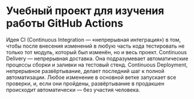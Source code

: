 # Учебный проект для изучения работы GitHub Actions
Идея СI (Continuous Integration — «непрерывная интеграция») в том, чтобы после внесения изменений в любую часть кода тестировать не только тот модуль, который был изменён, но и весь проект.
Continuous Delivery — непрерывная доставка. Она подразумевает автоматические процессы сборки и заливки на тестовый стенд.
Continuous Deployment, непрерывное развёртывание, делает последний шаг к полной автоматизации. Любое изменение в основной ветке запускает все проверки, и, если они пройдены, развёртывание в продакшен происходит автоматически — без участия человека. 
